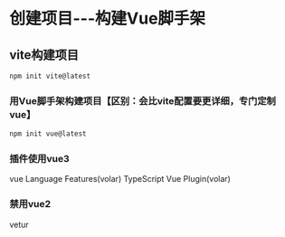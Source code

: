 # 创建项目---构建Vue脚手架

## vite构建项目

```bash
npm init vite@latest
```

### 用Vue脚手架构建项目【区别：会比vite配置要更详细，专门定制vue】

```bash
npm init vue@latest
```

### 插件使用vue3

vue Language Features(volar)
TypeScript Vue Plugin(volar)

### 禁用vue2

vetur
